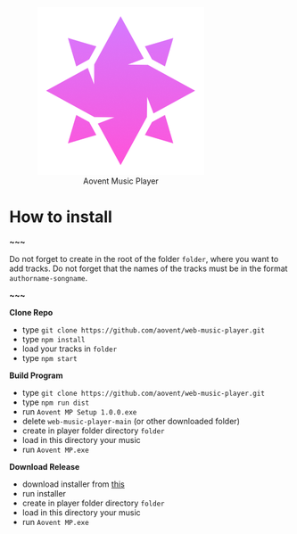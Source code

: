 <div align = "center" style = "width: 10vh;">
    <img src = "./src/img/aovent.png">
    <br>
    <div>Aovent Music Player</div>
</div>

# How to install

**~~~**

Do not forget to create in the root of the folder `folder`, where you want to add tracks. Do not forget that the names of the tracks must be in the format `authorname-songname`.  

**~~~**

**Clone Repo** 
 * type `git clone https://github.com/aovent/web-music-player.git`
 * type `npm install`
 * load your tracks in `folder`
 * type `npm start`

**Build Program**
 * type `git clone https://github.com/aovent/web-music-player.git`
 * type `npm run dist`
 * run `Aovent MP Setup 1.0.0.exe`
 * delete `web-music-player-main` (or other downloaded folder)
 * create in player folder directory `folder`
 * load in this directory your music
 * run `Aovent MP.exe`

**Download Release**
 * download installer from [this](https://github.com/aovent/aovent-music-player/releases/tag/2.1.2)
 * run installer
 * create in player folder directory `folder`
 * load in this directory your music
 * run `Aovent MP.exe`